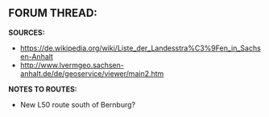 ﻿**FORUM THREAD:**
- 


**SOURCES:**
- https://de.wikipedia.org/wiki/Liste_der_Landesstra%C3%9Fen_in_Sachsen-Anhalt
- http://www.lvermgeo.sachsen-anhalt.de/de/geoservice/viewer/main2.htm


**NOTES TO ROUTES:**
- New L50 route south of Bernburg?
